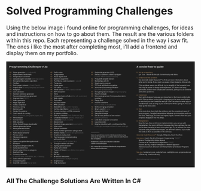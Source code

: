 # Solved Programming Challenges

Using the below image i found online for programming challenges, for ideas and instructions on how to go about them. The result are the various folders within this repo. Each representing a challenge solved in the way i saw fit. The ones i like the most after completing most, i'll add a frontend and display them on my portfolio.

![The Image I'm Referring To](./prog.png)

### All The Challenge Solutions Are Written In C#
